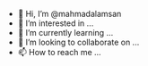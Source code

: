 - 👋 Hi, I’m @mahmadalamsan
- 👀 I’m interested in ...
- 🌱 I’m currently learning ...
- 💞️ I’m looking to collaborate on ...
- 📫 How to reach me ...

<!---
mahmadalamsan/mahmadalamsan is a ✨ special ✨ repository because its `README.md` (this file) appears on your GitHub profile.
You can click the Preview link to take a look at your changes.
--->
